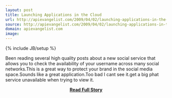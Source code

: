 ```yaml
---
layout: post
title: Launching Applications in the Cloud
url: http://apievangelist.com/2009/04/02/launching-applications-in-the-cloud/
source: http://apievangelist.com/2009/04/02/launching-applications-in-the-cloud/
domain: apievangelist.com
image: 
---
```

{% include JB/setup %}<p>Been reading several high quality posts about a new social service that allows you to check the availability of your username across many social networks.This is a great way to protect your brand in the social media space.Sounds like a great application.Too bad I cant see it.get a big phat service unavailable when trying to view it.</p>
<center><p><a href="http://apievangelist.com/2009/04/02/launching-applications-in-the-cloud/" style='padding:25px; font-sze:18px; font-weight: bold;'>Read Full Story</a></p></center>
